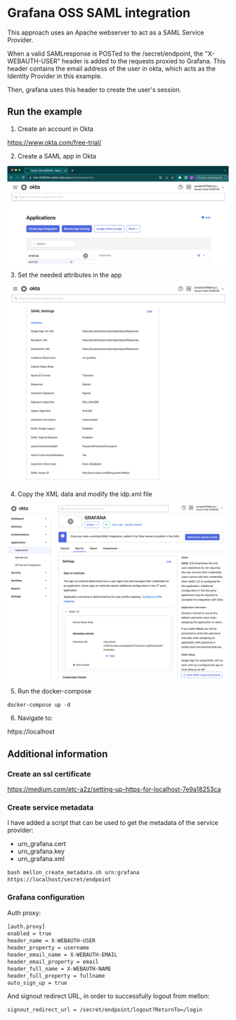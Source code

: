 # Grafana OSS SAML integration

This approach uses an Apache webserver to act as a SAML Service Provider. 

When a valid SAMLresponse is POSTed to the /secret/endpoint, the "X-WEBAUTH-USER" header is added to the requests proxied to Grafana. This header contains the email address of the user in okta, which acts as the Identity Provider in this example.

Then, grafana uses this header to create the user's session.

## Run the example

1. Create an account in Okta
   
https://www.okta.com/free-trial/

2. Create a SAML app in Okta

![Create APP](/images/app.png)

3. Set the needed attributes in the app

![Settings](/images/settings.png)

4. Copy the XML data and modify the idp.xml file

![XML](/images/xml.png)


5. Run the docker-compose
```
docker-compose up -d
```

6. Navigate to:

https://localhost

## Additional information

### Create an ssl certificate

https://medium.com/etc-a2z/setting-up-https-for-localhost-7e9a18253ca

### Create service metadata

I have added a script that can be used to get the metadata of the service provider:

* urn_grafana.cert
* urn_grafana.key
* urn_grafana.xml

```
bash mellon_create_metadata.sh urn:grafana https://localhost/secret/endpoint
```

### Grafana configuration

Auth proxy:
```
[auth.proxy]
enabled = true
header_name = X-WEBAUTH-USER
header_property = username
header_email_name = X-WEBAUTH-EMAIL
header_email_property = email
header_full_name = X-WEBAUTH-NAME
header_full_property = fullname
auto_sign_up = true
```

And signout redirect URL, in order to successfully logout from mellon:
```
signout_redirect_url = /secret/endpoint/logout?ReturnTo=/login
```
